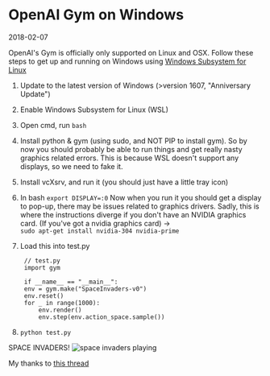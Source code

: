 # OpenAI Gym on Windows

2018-02-07


OpenAI's Gym is officially only supported on Linux and OSX. Follow these steps to get up and running on Windows using [Windows Subsystem for Linux](https://msdn.microsoft.com/en-au/commandline/wsl/install_guide)

1. Update to the latest version of Windows (>version 1607, "Anniversary Update")

2. Enable Windows Subsystem for Linux (WSL)

3. Open cmd, run `bash`

4. Install python & gym (using sudo, and NOT PIP to install gym). So by now you should probably be able to run things and get really nasty graphics related errors. This is because WSL doesn't support any displays, so we need to fake it.

5. Install vcXsrv, and run it (you should just have a little tray icon)

6. In bash `export DISPLAY=:0` 
Now when you run it you should get a display to pop-up, there may be issues related to graphics drivers. Sadly, this is where the instructions diverge if you don't have an NVIDIA graphics card.
(If you've got a nvidia graphics card) ->  
`sudo apt-get install nvidia-304 nvidia-prime`

7. Load this into test.py

        // test.py
        import gym

        if __name__ == "__main__":
        env = gym.make("SpaceInvaders-v0")
        env.reset()
        for _ in range(1000):
            env.render()
            env.step(env.action_space.sample())

8. `python test.py`

SPACE INVADERS!
![space invaders playing](/content/images/2017/08/Capture2.PNG)

My thanks to [this thread](https://github.com/openai/gym/issues/11) 